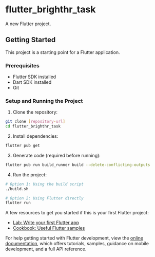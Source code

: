 # flutter_brighthr_task

A new Flutter project.

## Getting Started

This project is a starting point for a Flutter application.

### Prerequisites
- Flutter SDK installed
- Dart SDK installed
- Git

### Setup and Running the Project

1. Clone the repository:
```bash
git clone [repository-url]
cd flutter_brighthr_task
```

2. Install dependencies:
```bash
flutter pub get
```

3. Generate code (required before running):
```bash
flutter pub run build_runner build --delete-conflicting-outputs
```

4. Run the project:
```bash
# Option 1: Using the build script
./build.sh

# Option 2: Using Flutter directly
flutter run
```

A few resources to get you started if this is your first Flutter project:

- [Lab: Write your first Flutter app](https://docs.flutter.dev/get-started/codelab)
- [Cookbook: Useful Flutter samples](https://docs.flutter.dev/cookbook)

For help getting started with Flutter development, view the
[online documentation](https://docs.flutter.dev/), which offers tutorials,
samples, guidance on mobile development, and a full API reference.
